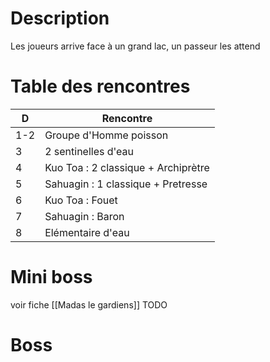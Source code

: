 # Description
Les joueurs arrive face à un grand lac, un passeur les attend
# Table des rencontres

| D   | Rencontre                           |
| --- | ----------------------------------- |
| 1-2 | Groupe d'Homme poisson              |
| 3   | 2 sentinelles d'eau                 |
| 4   | Kuo Toa : 2 classique + Archiprètre |
| 5   | Sahuagin : 1 classique + Pretresse  |
| 6   | Kuo Toa : Fouet                     |
| 7   | Sahuagin : Baron                    |
| 8   | Elémentaire d'eau                   |

# Mini boss
voir fiche [[Madas le gardiens]]
TODO
# Boss